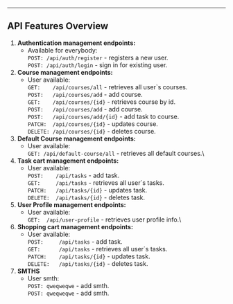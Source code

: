 ___
## API Features Overview
1. **Authentication management endpoints:**
    * Available for everybody:\
```POST: /api/auth/register``` - registers a new user.\
```POST: /api/auth/login``` - sign in for existing user.
2. **Course management endpoints:**
    * User available:\
```GET:    /api/courses/all```  - retrieves all user`s courses.\
```POST:   /api/courses/add``` - add course.\
```GET:    /api/courses/{id}``` - retrieves course by id.\
```POST:   /api/courses/add``` - add course.\
```POST:   /api/courses/add/{id}``` - add task to course.\
```PATCH:  /api/courses/{id}``` - updates course.\
```DELETE: /api/courses/{id}``` - deletes course.
3. **Default Course management endpoints:**
    * User available:\
```GET: /api/default-course/all``` - retrieves all default courses.\
4. **Task cart management endpoints:**
    * User available:\
```POST:    /api/tasks``` - add task.\
```GET:     /api/tasks``` - retrieves all user`s tasks.\
```PATCH:   /api/tasks/{id}``` - updates task.\
```DELETE:  /api/tasks/{id}``` - deletes task.
5. **User Profile management endpoints:**
   * User available:\
```GET:  /api/user-profile``` - retrieves user profile info.\
6. **Shopping cart management endpoints:**
    * User available:\
```POST:     /api/tasks``` - add task.\
```GET:      /api/tasks``` - retrieves all user`s tasks.\
```PATCH:    /api/tasks/{id}``` - updates task.\
```DELETE:   /api/tasks/{id}``` - deletes task.
7. **SMTHS**
   * User smth:\
     ```POST: qweqweqwe``` - add smth.\
     ```POST: qweqweqwe``` - add smth.
     
